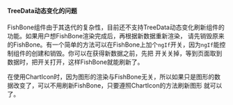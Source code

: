 #### TreeData动态变化的问题

FishBone组件由于其迭代的复杂性，目前还不支持TreeData动态变化刷新组件的功能。如果用户想FishBone渲染完成后，再根据新数据重新渲染，
请先销毁原来的FishBone。有一个简单的方法可以在FishBone上加个`ngIf`开关，因为`ngIf`能控制组件的创建和销毁。你可以在获得新数据之前，先把
开关关掉，等到页面取到数据时，把开关打开，这样FishBone就能刷新了。

在使用ChartIcon时，因为图形的渲染与FishBone无关，所以如果只是图形的数据改变了，可以不用刷新FishBone，只要遵照ChartIcon的方法刷新图形
就可以了。


